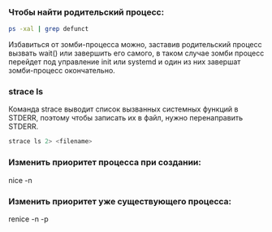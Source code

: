 ### Чтобы найти родительский процесс:
```bash
ps -xal | grep defunct
```

Избавиться от зомби-процесса можно, заставив родительский процесс вызвать wait() или завершить
его самого, в таком случае зомби процесс перейдет под управление init или systemd и один из
них завершат зомби-процесс окончательно.

### strace ls 
Команда strace выводит список вызванных системных функций в STDERR, поэтому чтобы записать их в файл, нужно перенаправить STDERR.
```bash
strace ls 2> <filename>
```

### Изменить приоритет процесса при создании:
nice -n <priority-count> <command>

### Изменить приоритет уже существующего процесса:
renice -n <priority-count> -p <PID>